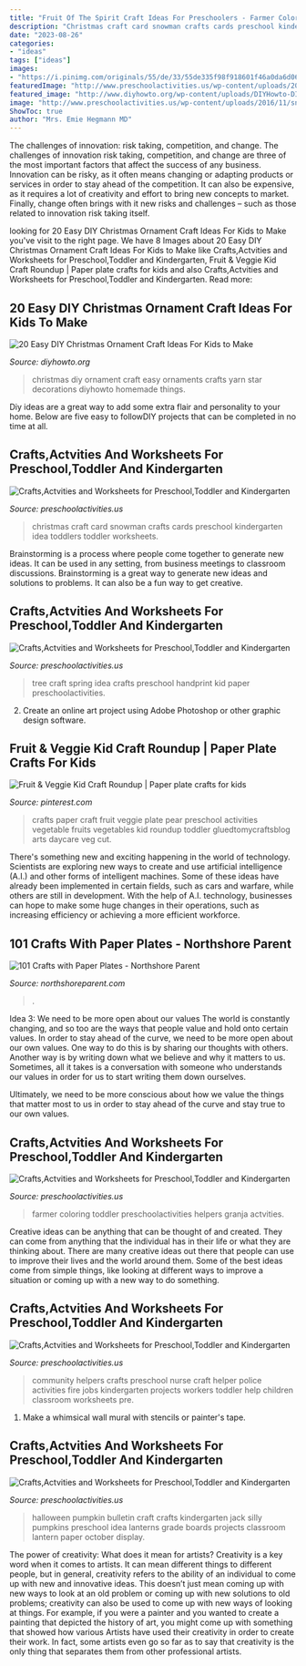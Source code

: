 ```yaml
---
title: "Fruit Of The Spirit Craft Ideas For Preschoolers - Farmer Coloring Toddler Preschoolactivities Helpers Granja Actvities"
description: "Christmas craft card snowman crafts cards preschool kindergarten idea toddlers toddler worksheets"
date: "2023-08-26"
categories:
- "ideas"
tags: ["ideas"]
images:
- "https://i.pinimg.com/originals/55/de/33/55de335f98f918601f46a0da6d06c6a5.jpg"
featuredImage: "http://www.preschoolactivities.us/wp-content/uploads/2015/04/farmer-craft.jpg"
featured_image: "http://www.diyhowto.org/wp-content/uploads/DIYHowto-DIY-Christmas-Ornament-Craft-Ideas-For-Kids-04.jpg"
image: "http://www.preschoolactivities.us/wp-content/uploads/2016/11/snowman-christmas-card-craft-1.jpg"
ShowToc: true
author: "Mrs. Emie Hegmann MD"
---
```



The challenges of innovation: risk taking, competition, and change.
The challenges of innovation risk taking, competition, and change are three of the most important factors that affect the success of any business. Innovation can be risky, as it often means changing or adapting products or services in order to stay ahead of the competition. It can also be expensive, as it requires a lot of creativity and effort to bring new concepts to market. Finally, change often brings with it new risks and challenges – such as those related to innovation risk taking itself.

	

		
looking for 20 Easy DIY Christmas Ornament Craft Ideas For Kids to Make you've visit to the right page. We have 8 Images about 20 Easy DIY Christmas Ornament Craft Ideas For Kids to Make like Crafts,Actvities and Worksheets for Preschool,Toddler and Kindergarten, Fruit &amp; Veggie Kid Craft Roundup | Paper plate crafts for kids and also Crafts,Actvities and Worksheets for Preschool,Toddler and Kindergarten. Read more:
		
    
## 20 Easy DIY Christmas Ornament Craft Ideas For Kids To Make

<img loading=lazy src="http://www.diyhowto.org/wp-content/uploads/DIYHowto-DIY-Christmas-Ornament-Craft-Ideas-For-Kids-04.jpg" onerror="this.onerror=null;this.src='https://tse2.mm.bing.net/th?id=OIP.4dbzEvZb91mnfbdyzcz3PwHaKZ&amp;pid=15.1';" alt="20 Easy DIY Christmas Ornament Craft Ideas For Kids to Make">

_Source: diyhowto.org_

>christmas diy ornament craft easy ornaments crafts yarn star decorations diyhowto homemade things. 

	

Diy ideas are a great way to add some extra flair and personality to your home. Below are five easy to followDIY projects that can be completed in no time at all.

    
## Crafts,Actvities And Worksheets For Preschool,Toddler And Kindergarten

<img loading=lazy src="http://www.preschoolactivities.us/wp-content/uploads/2016/11/snowman-christmas-card-craft-1.jpg" onerror="this.onerror=null;this.src='https://tse3.mm.bing.net/th?id=OIP.rGWN02cAtcZWgxHxFzke2wHaJQ&amp;pid=15.1';" alt="Crafts,Actvities and Worksheets for Preschool,Toddler and Kindergarten">

_Source: preschoolactivities.us_

>christmas craft card snowman crafts cards preschool kindergarten idea toddlers toddler worksheets. 

	

Brainstorming is a process where people come together to generate new ideas. It can be used in any setting, from business meetings to classroom discussions. Brainstorming is a great way to generate new ideas and solutions to problems. It can also be a fun way to get creative.

    
## Crafts,Actvities And Worksheets For Preschool,Toddler And Kindergarten

<img loading=lazy src="https://www.preschoolactivities.us/wp-content/uploads/2018/02/spring-tree-craft-idea-for-kid.jpg" onerror="this.onerror=null;this.src='https://tse3.mm.bing.net/th?id=OIP.5gOuZgWDL23-VPoeAOeBhAAAAA&amp;pid=15.1';" alt="Crafts,Actvities and Worksheets for Preschool,Toddler and Kindergarten">

_Source: preschoolactivities.us_

>tree craft spring idea crafts preschool handprint kid paper preschoolactivities. 

	

2. Create an online art project using Adobe Photoshop or other graphic design software.

    
## Fruit &amp; Veggie Kid Craft Roundup | Paper Plate Crafts For Kids

<img loading=lazy src="https://i.pinimg.com/originals/55/de/33/55de335f98f918601f46a0da6d06c6a5.jpg" onerror="this.onerror=null;this.src='https://tse2.mm.bing.net/th?id=OIP.IxLddxs2nT14dN7P9j_K5AHaLG&amp;pid=15.1';" alt="Fruit &amp; Veggie Kid Craft Roundup | Paper plate crafts for kids">

_Source: pinterest.com_

>crafts paper craft fruit veggie plate pear preschool activities vegetable fruits vegetables kid roundup toddler gluedtomycraftsblog arts daycare veg cut. 

	

There's something new and exciting happening in the world of technology. Scientists are exploring new ways to create and use artificial intelligence (A.I.) and other forms of intelligent machines. Some of these ideas have already been implemented in certain fields, such as cars and warfare, while others are still in development. With the help of A.I. technology, businesses can hope to make some huge changes in their operations, such as increasing efficiency or achieving a more efficient workforce.

    
## 101 Crafts With Paper Plates - Northshore Parent

<img loading=lazy src="https://northshoreparent.com/wp-content/uploads/2014/09/fox-cover-2-a-682x1024.jpg" onerror="this.onerror=null;this.src='https://tse2.mm.bing.net/th?id=OIP.GvHlmMylGNn8sxpZk3FLaQHaLH&amp;pid=15.1';" alt="101 Crafts with Paper Plates - Northshore Parent">

_Source: northshoreparent.com_

>. 

	

Idea 3: We need to be more open about our values
The world is constantly changing, and so too are the ways that people value and hold onto certain values. In order to stay ahead of the curve, we need to be more open about our own values.
One way to do this is by sharing our thoughts with others. Another way is by writing down what we believe and why it matters to us. Sometimes, all it takes is a conversation with someone who understands our values in order for us to start writing them down ourselves.

Ultimately, we need to be more conscious about how we value the things that matter most to us in order to stay ahead of the curve and stay true to our own values.

    
## Crafts,Actvities And Worksheets For Preschool,Toddler And Kindergarten

<img loading=lazy src="http://www.preschoolactivities.us/wp-content/uploads/2015/04/farmer-craft.jpg" onerror="this.onerror=null;this.src='https://tse2.mm.bing.net/th?id=OIP.FC5agEUQBI2nJkR6pJ_9jAHaJ4&amp;pid=15.1';" alt="Crafts,Actvities and Worksheets for Preschool,Toddler and Kindergarten">

_Source: preschoolactivities.us_

>farmer coloring toddler preschoolactivities helpers granja actvities. 

	

Creative ideas can be anything that can be thought of and created. They can come from anything that the individual has in their life or what they are thinking about. There are many creative ideas out there that people can use to improve their lives and the world around them. Some of the best ideas come from simple things, like looking at different ways to improve a situation or coming up with a new way to do something.

    
## Crafts,Actvities And Worksheets For Preschool,Toddler And Kindergarten

<img loading=lazy src="http://www.preschoolactivities.us/wp-content/uploads/2015/01/Community-Helpers-Police-Fire-Nurse-Post.jpg" onerror="this.onerror=null;this.src='https://tse1.mm.bing.net/th?id=OIP.pNKIDEax6eWeogFbkTsK5gHaMX&amp;pid=15.1';" alt="Crafts,Actvities and Worksheets for Preschool,Toddler and Kindergarten">

_Source: preschoolactivities.us_

>community helpers crafts preschool nurse craft helper police activities fire jobs kindergarten projects workers toddler help children classroom worksheets pre. 

	

1. Make a whimsical wall mural with stencils or painter's tape.

    
## Crafts,Actvities And Worksheets For Preschool,Toddler And Kindergarten

<img loading=lazy src="http://www.preschoolactivities.us/wp-content/uploads/2015/10/pumpkin-craft.jpg" onerror="this.onerror=null;this.src='https://tse1.mm.bing.net/th?id=OIP.8ChnddKXiUD1GsC0JNLghgHaFu&amp;pid=15.1';" alt="Crafts,Actvities and Worksheets for Preschool,Toddler and Kindergarten">

_Source: preschoolactivities.us_

>halloween pumpkin bulletin craft crafts kindergarten jack silly pumpkins preschool idea lanterns grade boards projects classroom lantern paper october display. 

	

The power of creativity: What does it mean for artists?
Creativity is a key word when it comes to artists. It can mean different things to different people, but in general, creativity refers to the ability of an individual to come up with new and innovative ideas. This doesn’t just mean coming up with new ways to look at an old problem or coming up with new solutions to old problems; creativity can also be used to come up with new ways of looking at things. For example, if you were a painter and you wanted to create a painting that depicted the history of art, you might come up with something that showed how various Artists have used their creativity in order to create their work. In fact, some artists even go so far as to say that creativity is the only thing that separates them from other professional artists.


